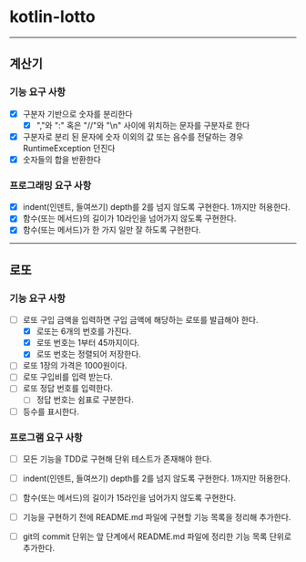 # kotlin-lotto

---
## 계산기
### 기능 요구 사항
- [X] 구분자 기반으로 숫자를 분리한다
   - [X] ","와 ":" 혹은 "//"와 "\n" 사이에 위치하는 문자를 구분자로 한다
- [X] 구분자로 분리 된 문자에 숫자 이외의 값 또는 음수를 전달하는 경우 RuntimeException 던진다
- [X] 숫자들의 합을 반환한다

### 프로그래밍 요구 사항
- [X] indent(인덴트, 들여쓰기) depth를 2를 넘지 않도록 구현한다. 1까지만 허용한다.
- [X] 함수(또는 메서드)의 길이가 10라인을 넘어가지 않도록 구현한다.
- [X] 함수(또는 메서드)가 한 가지 일만 잘 하도록 구현한다.

---
## 로또
### 기능 요구 사항
- [ ] 로또 구입 금액을 입력하면 구입 금액에 해당하는 로또를 발급해야 한다.
   - [X] 로또는 6개의 번호를 가진다.
   - [X] 로또 번호는 1부터 45까지이다.
   - [X] 로또 번호는 정렬되어 저장한다.
- [ ] 로또 1장의 가격은 1000원이다.
- [ ] 로또 구입비를 입력 받는다.
- [ ] 로또 정답 번호를 입력한다.
   - [ ] 정답 번호는 쉼표로 구분한다.
- [ ] 등수를 표시한다.

### 프로그램 요구 사항
- [ ] 모든 기능을 TDD로 구현해 단위 테스트가 존재해야 한다.
- [ ] indent(인덴트, 들여쓰기) depth를 2를 넘지 않도록 구현한다. 1까지만 허용한다.
- [ ] 함수(또는 메서드)의 길이가 15라인을 넘어가지 않도록 구현한다.
- [ ] 기능을 구현하기 전에 README.md 파일에 구현할 기능 목록을 정리해 추가한다.
- [ ] git의 commit 단위는 앞 단계에서 README.md 파일에 정리한 기능 목록 단위로 추가한다.

